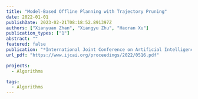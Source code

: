 ```yaml
---
title: "Model-Based Offline Planning with Trajectory Pruning"
date: 2022-01-01
publishDate: 2023-02-21T08:18:52.891397Z
authors: ["Xianyuan Zhan", "Xiangyu Zhu", "Haoran Xu"]
publication_types: ["1"]
abstract: ""
featured: false
publication: "*International Joint Conference on Artificial Intelligence*"
url_pdf: "https://www.ijcai.org/proceedings/2022/0516.pdf"

projects: 
  - Algorithms  

tags:
  - Algorithms  
---
```


